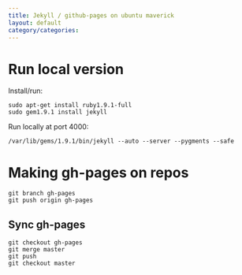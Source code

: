 ```yaml
---
title: Jekyll / github-pages on ubuntu maverick
layout: default
category/categories: 
---
```


# Run local version

Install/run:

    sudo apt-get install ruby1.9.1-full
    sudo gem1.9.1 install jekyll

Run locally at port 4000:

    /var/lib/gems/1.9.1/bin/jekyll --auto --server --pygments --safe

# Making gh-pages on repos

    git branch gh-pages
    git push origin gh-pages

## Sync gh-pages

    git checkout gh-pages
    git merge master
    git push
    git checkout master

